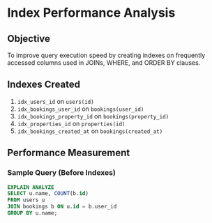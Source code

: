 # Index Performance Analysis

## Objective
To improve query execution speed by creating indexes on frequently accessed columns used in JOINs, WHERE, and ORDER BY clauses.

## Indexes Created
1. `idx_users_id` on `users(id)`
2. `idx_bookings_user_id` on `bookings(user_id)`
3. `idx_bookings_property_id` on `bookings(property_id)`
4. `idx_properties_id` on `properties(id)`
5. `idx_bookings_created_at` on `bookings(created_at)`

## Performance Measurement

### Sample Query (Before Indexes)
```sql
EXPLAIN ANALYZE
SELECT u.name, COUNT(b.id)
FROM users u
JOIN bookings b ON u.id = b.user_id
GROUP BY u.name;
